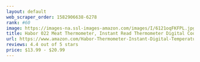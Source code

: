```yaml
---
layout: default 
﻿web_scraper_order: 1582906638-6278
rank: #60
image: https://images-na.ssl-images-amazon.com/images/I/6121oqFKFPL.jpg
title: Habor 022 Meat Thermometer, Instant Read Thermometer Digital Cooking Thermometer,…
url: https://www.amazon.com/Habor-Thermometer-Instant-Digital-Temperature/dp/B01LKRHW3E/ref=zg_mw_home-garden_60?_encoding=UTF8&psc=1&refRID=VNAFRWV2J3PCK3AH2E7B
reviews: 4.4 out of 5 stars
price: $13.99 - $20.99
---
```

